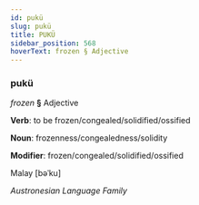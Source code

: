```yaml
---
id: pukü
slug: pukü
title: PUKÜ
sidebar_position: 568
hoverText: frozen § Adjective
---
```


### pukü

*frozen* **§** Adjective

**Verb**: to be frozen/congealed/solidified/ossified

**Noun**: frozenness/congealedness/solidity

**Modifier**: frozen/congealed/solidified/ossified

Malay [bəˈku]

*Austronesian Language Family*